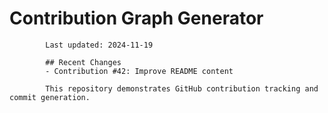 # Contribution Graph Generator
            
            Last updated: 2024-11-19
            
            ## Recent Changes
            - Contribution #42: Improve README content
            
            This repository demonstrates GitHub contribution tracking and commit generation.
        